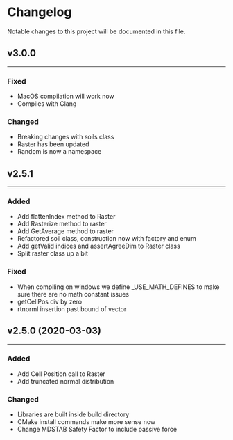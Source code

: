 # Changelog

Notable changes to this project will be documented in this file.

## v3.0.0
---

### Fixed

- MacOS compilation will work now
- Compiles with Clang

### Changed

- Breaking changes with soils class
- Raster has been updated
- Random is now a namespace


## v2.5.1
---
### Added

- Add flattenIndex method to Raster
- Add Rasterize method to raster
- Add GetAverage method to raster
- Refactored soil class, construction now with factory and enum
- Add getValid indices and assertAgreeDim to Raster class
- Split raster class up a bit

### Fixed

- When compiling on windows we define _USE_MATH_DEFINES to make sure there are no math constant issues
- getCellPos div by zero
- rtnorml insertion past bound of vector

## v2.5.0 (2020-03-03)
---

### Added

- Add Cell Position call to Raster
- Add truncated normal distribution

### Changed

- Libraries are built inside build directory
- CMake install commands make more sense now
- Change MDSTAB Safety Factor to include passive force

